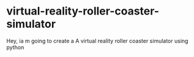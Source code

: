 # virtual-reality-roller-coaster-simulator
 Hey, ia m going to create a A virtual reality roller coaster simulator  using python
